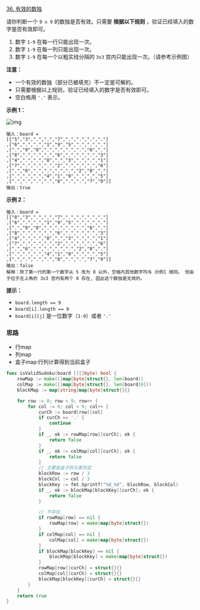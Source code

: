 [36. 有效的数独](https://leetcode.cn/problems/valid-sudoku/)

请你判断一个 `9 x 9` 的数独是否有效。只需要 **根据以下规则** ，验证已经填入的数字是否有效即可。

1. 数字 `1-9` 在每一行只能出现一次。
2. 数字 `1-9` 在每一列只能出现一次。
3. 数字 `1-9` 在每一个以粗实线分隔的 `3x3` 宫内只能出现一次。（请参考示例图）

 

**注意：**

- 一个有效的数独（部分已被填充）不一定是可解的。
- 只需要根据以上规则，验证已经填入的数字是否有效即可。
- 空白格用 `'.'` 表示。

 

**示例 1：**

![img](https://assets.leetcode-cn.com/aliyun-lc-upload/uploads/2021/04/12/250px-sudoku-by-l2g-20050714svg.png)

```
输入：board = 
[["5","3",".",".","7",".",".",".","."]
,["6",".",".","1","9","5",".",".","."]
,[".","9","8",".",".",".",".","6","."]
,["8",".",".",".","6",".",".",".","3"]
,["4",".",".","8",".","3",".",".","1"]
,["7",".",".",".","2",".",".",".","6"]
,[".","6",".",".",".",".","2","8","."]
,[".",".",".","4","1","9",".",".","5"]
,[".",".",".",".","8",".",".","7","9"]]
输出：true
```

**示例 2：**

```
输入：board = 
[["8","3",".",".","7",".",".",".","."]
,["6",".",".","1","9","5",".",".","."]
,[".","9","8",".",".",".",".","6","."]
,["8",".",".",".","6",".",".",".","3"]
,["4",".",".","8",".","3",".",".","1"]
,["7",".",".",".","2",".",".",".","6"]
,[".","6",".",".",".",".","2","8","."]
,[".",".",".","4","1","9",".",".","5"]
,[".",".",".",".","8",".",".","7","9"]]
输出：false
解释：除了第一行的第一个数字从 5 改为 8 以外，空格内其他数字均与 示例1 相同。 但由于位于左上角的 3x3 宫内有两个 8 存在, 因此这个数独是无效的。
```

**提示：**

- `board.length == 9`
- `board[i].length == 9`
- `board[i][j]` 是一位数字（`1-9`）或者 `'.'`

### 思路

- 行map
- 列map
- 盒子map:行列计算得到当前盒子

```go
func isValidSudoku(board [][]byte) bool {
	rowMap := make([]map[byte]struct{}, len(board))
	colMap := make([]map[byte]struct{}, len(board[0]))
	blockMap := map[string]map[byte]struct{}{}

	for row := 0; row < 9; row++ {
		for col := 0; col < 9; col++ {
			curCh := board[row][col]
			if curCh == '.' {
				continue
			}
			if _, ok := rowMap[row][curCh]; ok {
				return false
			}
			if _, ok := colMap[col][curCh]; ok {
				return false
			}
			// 主要是盒子的元素判定
			blockRow := row / 3
			blockCol := col / 3
			blockKey := fmt.Sprintf("%d_%d", blockRow, blockCol)
			if _, ok := blockMap[blockKey][curCh]; ok {
				return false
			}

			// 不存在
			if rowMap[row] == nil {
				rowMap[row] = make(map[byte]struct{})
			}
			if colMap[col] == nil {
				colMap[col] = make(map[byte]struct{})
			}
			if blockMap[blockKey] == nil {
				blockMap[blockKey] = make(map[byte]struct{})
			}
			rowMap[row][curCh] = struct{}{}
			colMap[col][curCh] = struct{}{}
			blockMap[blockKey][curCh] = struct{}{}
		}
	}
	return true
}
```


